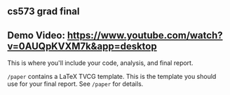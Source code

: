 cs573 grad final
---
Demo Video: https://www.youtube.com/watch?v=0AUQpKVXM7k&app=desktop
---

This is where you'll include your code, analysis, and final report.

`/paper` contains a LaTeX TVCG template. This is the template you should use for your final report. See `/paper` for details.
